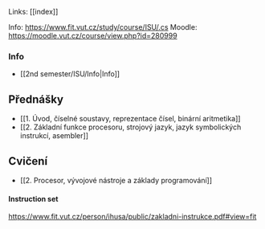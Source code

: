 Links: [[index]]

Info: https://www.fit.vut.cz/study/course/ISU/.cs
Moodle: https://moodle.vut.cz/course/view.php?id=280999
### Info
- [[2nd semester/ISU/Info|Info]]

## Přednášky
- [[1. Úvod, číselné soustavy, reprezentace čísel, binární aritmetika]]
- [[2. Základní funkce procesoru, strojový jazyk, jazyk symbolických instrukcí, asembler]]
## Cvičení
- [[2. Procesor, vývojové nástroje a základy programování]]

#### Instruction set
https://www.fit.vut.cz/person/ihusa/public/zakladni-instrukce.pdf#view=fit